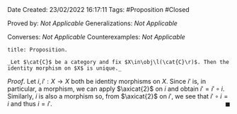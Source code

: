 <br />
<br />

Date Created: 23/02/2022 16:17:11
Tags: #Proposition #Closed 

Proved by: _Not Applicable_
Generalizations: _Not Applicable_

Converses: _Not Applicable_
Counterexamples: _Not Applicable_

``` ad-Proposition
title: Proposition.

_Let $\cat{C}$ be a category and fix $X\in\obj\l(\cat{C}\r)$. Then the identity morphism on $X$ is unique._

```

_Proof_. Let $i,i':X\to X$ both be identity morphisms on $X$. Since $i'$ is, in particular, a morphism, we can apply $\axicat{2}$ on $i$ and obtain $i'=i'\circ i$. Similarly, $i$ is also a morphism so, from $\axicat{2}$ on $i'$, we see that $i'\circ i=i$ and thus $i=i'$.<span style="float:right;">$\blacksquare$</span>
